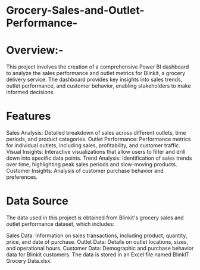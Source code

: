 # Grocery-Sales-and-Outlet-Performance-
# Overview:-
This project involves the creation of a comprehensive Power BI dashboard to analyze the sales performance and outlet metrics for Blinkit, a grocery delivery service. The dashboard provides key insights into sales trends, outlet performance, and customer behavior, enabling stakeholders to make informed decisions.

# Features
Sales Analysis: Detailed breakdown of sales across different outlets, time periods, and product categories.
Outlet Performance: Performance metrics for individual outlets, including sales, profitability, and customer traffic.
Visual Insights: Interactive visualizations that allow users to filter and drill down into specific data points.
Trend Analysis: Identification of sales trends over time, highlighting peak sales periods and slow-moving products.
Customer Insights: Analysis of customer purchase behavior and preferences.

# Data Source
The data used in this project is obtained from Blinkit's grocery sales and outlet performance dataset, which includes:

Sales Data: Information on sales transactions, including product, quantity, price, and date of purchase.
Outlet Data: Details on outlet locations, sizes, and operational hours.
Customer Data: Demographic and purchase behavior data for Blinkit customers.
The data is stored in an Excel file named BlinkIT Grocery Data.xlsx.
